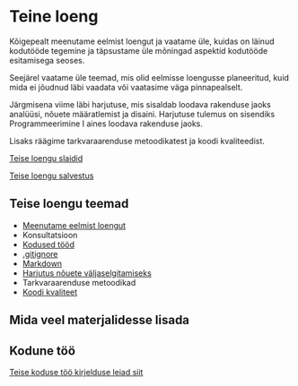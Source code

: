 # Teine loeng

Kõigepealt meenutame eelmist loengut ja vaatame üle, kuidas on läinud kodutööde tegemine ja täpsustame üle mõningad aspektid kodutööde esitamisega seoses.

Seejärel vaatame üle teemad, mis olid eelmisse loengusse planeeritud, kuid mida ei jõudnud läbi vaadata või vaatasime väga pinnapealselt.

Järgmisena viime läbi harjutuse, mis sisaldab loodava rakenduse jaoks analüüsi, nõuete määratlemist ja disaini. Harjutuse tulemus on sisendiks Programmeerimine I aines loodava rakenduse jaoks.

Lisaks räägime tarkvaraarenduse metoodikatest ja koodi kvaliteedist.

[Teise loengu slaidid](files/slaidid_02.pdf)

[Teise loengu salvestus]()

## Teise loengu teemad

- [Meenutame eelmist loengut](../loeng_01/about.md)
- Konsultatsioon
- [Kodused tööd](../../docs/kodusedtood/kodune_01_tagasiside.md)
- [.gitignore](../../.gitignore)
- [Markdown](../../concepts/markdown/about.md)
- [Harjutus nõuete väljaselgitamiseks](files/harjutus.md)
- Tarkvaraarenduse metoodikad
- [Koodi kvaliteet](../../concepts/koodikvaliteet/about.md)

## Mida veel materjalidesse lisada

## Kodune töö

[Teise koduse töö kirjelduse leiad siit](../../docs/kodusedtood/kodune_02.md)